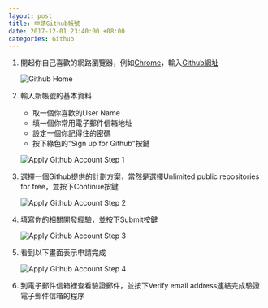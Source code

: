```yaml
---
layout: post
title: 申請Github帳號
date: 2017-12-01 23:40:00 +08:00
categories: Github
---
```

1. 開起你自己喜歡的網路瀏覽器，例如[Chrome][Chrome]，輸入[Github網址][Github網址]

    ![Github Home][Github Home]

2. 輸入新帳號的基本資料
    * 取一個你喜歡的User Name
    * 填一個你常用電子郵件信箱地址
    * 設定一個你記得住的密碼
    * 按下綠色的“Sign up for Github"按鍵

    ![Apply Github Account Step 1][Apply Github Account Step 1]

3. 選擇一個Github提供的計劃方案，當然是選擇Unlimited public repositories for free，並按下Continue按鍵

    ![Apply Github Account Step 2][Apply Github Account Step 2]

4. 填寫你的相關開發經驗，並按下Submit按鍵

    ![Apply Github Account Step 3][Apply Github Account Step 3]

5. 看到以下畫面表示申請完成

    ![Apply Github Account Step 4][Apply Github Account Step 4]

6. 到電子郵件信箱裡查看驗證郵件，並按下Verify email address連結完成驗證電子郵件信箱的程序

[Chrome]: (https://www.google.com.tw/chrome/browser/desktop/index.html)
[Github網址]: (https://github.com)
[Github Home]: (/assets/images/github-home.jpg)
[Apply Github Account Step 1]: (/assets/images/github-apply-new-account-1st.jpg)
[Apply Github Account Step 2]: (/assets/images/github-apply-new-account-2nd.jpg)
[Apply Github Account Step 3]: (/assets/images/github-apply-new-account-3rd.jpg)
[Apply Github Account Step 4]: (/assets/images/github-apply-new-account-4th.jpg)
